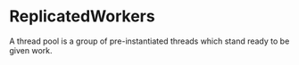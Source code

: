 # ReplicatedWorkers

A thread pool is a group of pre-instantiated threads which stand ready to be given work. 

